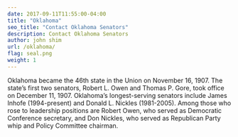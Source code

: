 ```yaml
---
date: 2017-09-11T11:55:00-04:00
title: "Oklahoma"
seo_title: "Contact Oklahoma Senators"
description: Contact Oklahoma Senators
author: john shim
url: /oklahoma/
flag: seal.png
weight: 1
---
```


Oklahoma became the 46th state in the Union on November 16, 1907. The state’s first two senators, Robert L. Owen and Thomas P. Gore, took office on December 11, 1907. Oklahoma’s longest-serving senators include James Inhofe (1994-present) and Donald L. Nickles (1981-2005). Among those who rose to leadership positions are Robert Owen, who served as Democratic Conference secretary, and Don Nickles, who served as Republican Party whip and Policy Committee chairman.